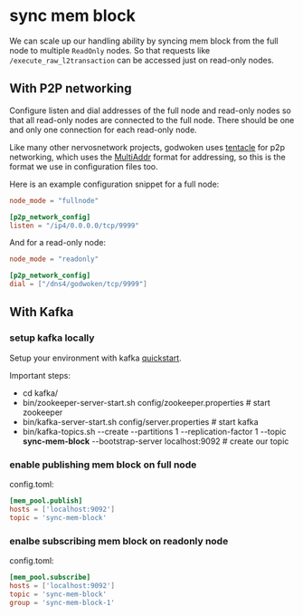 # sync mem block

We can scale up our handling ability by syncing mem block from the full node to multiple `ReadOnly` nodes.
So that requests like `/execute_raw_l2transaction` can be accessed just on read-only nodes.

## With P2P networking

Configure listen and dial addresses of the full node and read-only nodes so that all read-only nodes are connected to the full node. There should be one and only one connection for each read-only node.

Like many other nervosnetwork projects, godwoken uses [tentacle](https://github.com/nervosnetwork/tentacle) for p2p networking, which uses the [MultiAddr](https://github.com/multiformats/multiaddr) format for addressing, so this is the format we use in configuration files too.

Here is an example configuration snippet for a full node:

```toml
node_mode = "fullnode"

[p2p_network_config]
listen = "/ip4/0.0.0.0/tcp/9999"
```

And for a read-only node:

```toml
node_mode = "readonly"

[p2p_network_config]
dial = ["/dns4/godwoken/tcp/9999"]
```

## With Kafka

### setup kafka locally

Setup your environment with kafka [quickstart](https://kafka.apache.org/quickstart).

Important steps:

- cd kafka/
- bin/zookeeper-server-start.sh config/zookeeper.properties # start zookeeper
- bin/kafka-server-start.sh config/server.properties # start kafka
- bin/kafka-topics.sh --create --partitions 1 --replication-factor 1 --topic **sync-mem-block** --bootstrap-server localhost:9092 # create our topic

### enable publishing mem block on full node

config.toml:

```toml
[mem_pool.publish]
hosts = ['localhost:9092']
topic = 'sync-mem-block'
```

### enalbe subscribing mem block on readonly node

config.toml:

```toml
[mem_pool.subscribe]
hosts = ['localhost:9092']
topic = 'sync-mem-block'
group = 'sync-mem-block-1'
```
